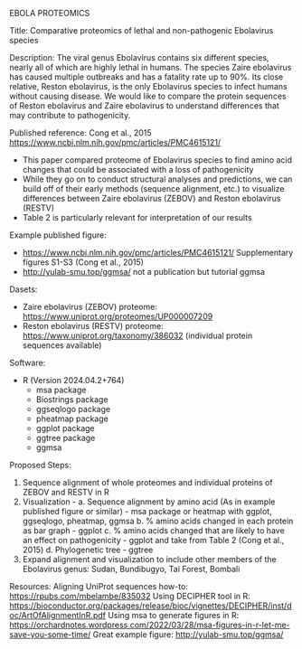 EBOLA PROTEOMICS

Title: Comparative proteomics of lethal and non-pathogenic Ebolavirus species 

Description: The viral genus Ebolavirus contains six different species, nearly all of which are highly lethal in humans. The species Zaire ebolavirus has caused multiple outbreaks and has a fatality rate up to 90%. Its close relative, Reston ebolavirus, is the only Ebolavirus species to infect humans without causing disease.  We would like to compare the protein sequences of Reston ebolavirus and Zaire ebolavirus to understand differences that may contribute to pathogenicity. 

Published reference: Cong et al., 2015 https://www.ncbi.nlm.nih.gov/pmc/articles/PMC4615121/
- This paper compared proteome of Ebolavirus species to find amino acid changes that could be associated with a loss of pathogenicity
- While they go on to conduct structural analyses and predictions, we can build off of their early methods (sequence alignment, etc.) to visualize differences between Zaire ebolavirus (ZEBOV) and Reston ebolavirus (RESTV)
- Table 2 is particularly relevant for interpretation of our results 

Example published figure:
- https://www.ncbi.nlm.nih.gov/pmc/articles/PMC4615121/ Supplementary figures S1-S3 (Cong et al., 2015)
- http://yulab-smu.top/ggmsa/ not a publication but tutorial ggmsa 


Dasets:
- Zaire ebolavirus (ZEBOV) proteome: https://www.uniprot.org/proteomes/UP000007209 
- Reston ebolavirus (RESTV) proteome: https://www.uniprot.org/taxonomy/386032 (individual protein sequences available)


Software:
- R (Version 2024.04.2+764)
    - msa package  
    - Biostrings package
    - ggseqlogo package
    - pheatmap package
    - ggplot package
    - ggtree package 
    - ggmsa 


Proposed Steps:
1. Sequence alignment of whole proteomes and individual proteins of ZEBOV and RESTV in R 
2. Visualization - 
    a. Sequence alignment by amino acid (As in example published figure or similar) - msa package or heatmap with ggplot, ggseqlogo, pheatmap, ggmsa
    b. % amino acids changed in each protein as bar graph - ggplot 
    c. % amino acids changed that are likely to have an effect on pathogenicity - ggplot and take from Table 2 (Cong et al., 2015)
    d. Phylogenetic tree - ggtree
3. Expand alignment and visualization to include other members of the Ebolavirus genus: Sudan, Bundibugyo, Tai Forest, Bombali

   

Resources:
Aligning UniProt sequences how-to: https://rpubs.com/mbelambe/835032 
Using DECIPHER tool in R: https://bioconductor.org/packages/release/bioc/vignettes/DECIPHER/inst/doc/ArtOfAlignmentInR.pdf 
Using msa to generate figures in R: https://orchardnotes.wordpress.com/2022/03/28/msa-figures-in-r-let-me-save-you-some-time/ 
Great example figure: http://yulab-smu.top/ggmsa/ 
